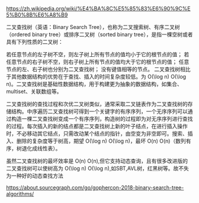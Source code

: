 https://zh.wikipedia.org/wiki/%E4%BA%8C%E5%85%83%E6%90%9C%E5%B0%8B%E6%A8%B9

二叉查找树（英语：Binary Search Tree），也称为二叉搜索树、有序二叉树（ordered binary tree）或排序二叉树（sorted binary tree），是指一棵空树或者具有下列性质的二叉树：

若任意节点的左子树不空，则左子树上所有节点的值均小于它的根节点的值；
若任意节点的右子树不空，则右子树上所有节点的值均大于它的根节点的值；
任意节点的左、右子树也分别为二叉查找树；
没有键值相等的节点。
二叉查找树相比于其他数据结构的优势在于查找、插入的时间复杂度较低。为  O(\log n) O(\log n)。二叉查找树是基础性数据结构，用于构建更为抽象的数据结构，如集合、multiset、关联数组等。

二叉查找树的查找过程和次优二叉树类似，通常采取二叉链表作为二叉查找树的存储结构。中序遍历二叉查找树可得到一个关键字的有序序列，一个无序序列可以通过构造一棵二叉查找树变成一个有序序列，构造树的过程即为对无序序列进行查找的过程。每次插入的新的结点都是二叉查找树上新的叶子结点，在进行插入操作时，不必移动其它结点，只需改动某个结点的指针，由空变为非空即可。搜索、插入、删除的复杂度等于树高，期望  O(\log n) O(\log n)，最坏  O(n) O(n)（数列有序，树退化成线性表）。

虽然二叉查找树的最坏效率是  O(n) O(n),但它支持动态查询，且有很多改进版的二叉查找树可以使树高为  O(\log n) O(\log n),如SBT,AVL树，红黑树等。故不失为一种好的动态查找方法

https://about.sourcegraph.com/go/gophercon-2018-binary-search-tree-algorithms/